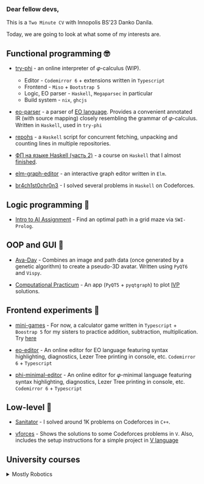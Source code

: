 ### Dear fellow devs,

This is a `Two Minute CV` with Innopolis BS'23 Danko Danila.

Today, we are going to look at what some of my interests are.

## Functional programming 🤓

* [try-phi](https://github.com/br4ch1st0chr0n3/try-phi) - an online interpreter of 𝜑-calculus (WIP). 
    
    * Editor - `Codemirror 6` + extensions written in `Typescript`
    * Frontend - `Miso` + `Bootstrap 5`
    * Logic, EO parser - `Haskell`, `Megaparsec` in particular
    * Build system - `nix`, `ghcjs`

* [eo-parser](https://github.com/br4ch1st0chr0n3/eo-parser) - a parser of [EO language](https://github.com/objectionary/eo). Provides a convenient annotated IR (with source mapping) closely resembling the grammar of 𝜑-calculus. Written in `Haskell`, used in `try-phi`

* [repohs](https://github.com/br4ch1st0chr0n3/repohs) - a `Haskell` script for concurrent fetching, unpacking and counting lines in multiple repositories.

* [ФП на языке Haskell (часть 2)](https://stepik.org/cert/1492090) - a course on `Haskell` that I almost [finished](https://stepik.org/users/124553190).

* [elm-graph-editor](https://github.com/br4ch1st0chr0n3/elm-graph-editor) - an interactive graph editor written in `Elm`.

* [br4ch1st0chr0n3](https://codeforces.com/submissions/brachistochrone) - I solved several problems in `Haskell` on Codeforces.

## Logic programming 🤯

* [Intro to AI Assignment](https://github.com/br4ch1st0chr0n3/AI) - Find an optimal path in a grid maze via `SWI-Prolog`.

## OOP and GUI 🥸

* [Ava-Day](https://github.com/RO-DIS/Ava-day) - Combines an image and path data (once generated by a genetic algorithm) to create a pseudo-3D avatar. Written using `PyQT6` and `Vispy`.

* [Computational Practicum](https://github.com/br4ch1st0chr0n3/ComputationalPracticum) - An app (`PyQT5` + `pyqtgraph`) to plot [IVP](https://en.wikipedia.org/wiki/Initial_value_problem) solutions.

## Frontend experiments 🤕

* [mini-games](https://github.com/br4ch1st0chr0n3/mini-games) - For now, a calculator game written in `Typescript` + `Boostrap 5` for my sisters to practice addition, subtraction, multiplication. Try [here](https://br4ch1st0chr0n3.github.io/mini-games/)

* [eo-editor](https://github.com/br4ch1st0chr0n3/eo-editor) - An online editor for EO language featuring syntax highlighting, diagnostics, Lezer Tree printing in console, etc. `Codemirror 6` + `Typescript`

* [phi-minimal-editor](https://github.com/br4ch1st0chr0n3/phi-minimal-editor) - An online editor for 𝜑-minimal language featuring syntax highlighting, diagnostics, Lezer Tree printing in console, etc. `Codemirror 6` + `Typescript`


## Low-level 🤠

* [Sanitator](https://codeforces.com/profile/sanitator) - I solved around 1K problems on Codeforces in `C++`.

* [vforces](https://github.com/br4ch1st0chr0n3/vforces) - Shows the solutions to some Codeforces problems in `V`. Also, includes the setup instructions for a simple project in [V language](https://github.com/vlang/v)

## University courses

<details>
	<summary>Mostly Robotics</summary>
	
* [Project 32](https://github.com/br4ch1st0chr0n3/Project-32) - A setup for an olympiad during `Differential Equations` F20 course. The rule was to use `Mathematica` for all solutions

* [F21-TM](https://github.com/br4ch1st0chr0n3/F21TM) - A repository for the `Theoretical mechanics` course. `Python`

* [F21-Meh](https://github.com/br4ch1st0chr0n3/F21Meh) - A repository for the `Mechatronics` course. `Python`

* [F21-FoR](https://github.com/br4ch1st0chr0n3/F21FoR) - A repository for the `Fundamentals of Robotics` course. `Python`

* [F21-RoS](https://github.com/br4ch1st0chr0n3/robotic_systems_labs) - A repository for the `Fundamentals of Robotics` course. `Python`

* [S22-MM](https://github.com/br4ch1st0chr0n3/M-and-Ms) - A repository for the `Fundamentals of Robotics` course. `Python`

* [S22-MM](https://github.com/br4ch1st0chr0n3/M-and-Ms) - A repository for the `Mechanics and Machines` course. `Python`
 
* [S22-ANC](https://github.com/br4ch1st0chr0n3/ANC) - A repository for the `Applied Nonlinear control` course. `Python`

* [S22-S&S](https://github.com/br4ch1st0chr0n3/S22-sensors-and-sensing) - A repository for the `Sensors and Sensing` course. `Python`

</details>

<!--
**br4ch1st0chr0n3/br4ch1st0chr0n3** is a ✨ _special_ ✨ repository because its `README.md` (this file) appears on your GitHub profile.

Here are some ideas to get you started:

- 🔭 I’m currently working on ...
- 🌱 I’m currently learning ...
- 👯 I’m looking to collaborate on ...
- 🤔 I’m looking for help with ...
- 💬 Ask me about ...
- 📫 How to reach me: ...
- 😄 Pronouns: ...
- ⚡ Fun fact: ...
-->
